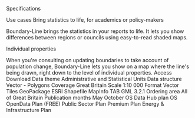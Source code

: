 Specifications

Use cases
Bring statistics to life, for academics or policy-makers

Boundary-Line brings the statistics in your reports to life. It lets you show differences between regions or councils using easy-to-read shaded maps.

Individual properties

When you're consulting on updating boundaries to take account of population change, Boundary-Line lets you show on a map where the line's being drawn, right down to the level of individual properties.
Access
Download
Data theme
Administrative and Statistical Units
Data structure
Vector - Polygons
Coverage
Great Britain
Scale
1:10 000
Format
Vector Tiles
GeoPackage
ESRI Shapefile
MapInfo TAB
GML 3.2.1
Ordering area
All of Great Britain
Publication months
May
October
OS Data Hub plan
OS OpenData Plan (FREE)
Public Sector Plan
Premium Plan
Energy & Infrastructure Plan
